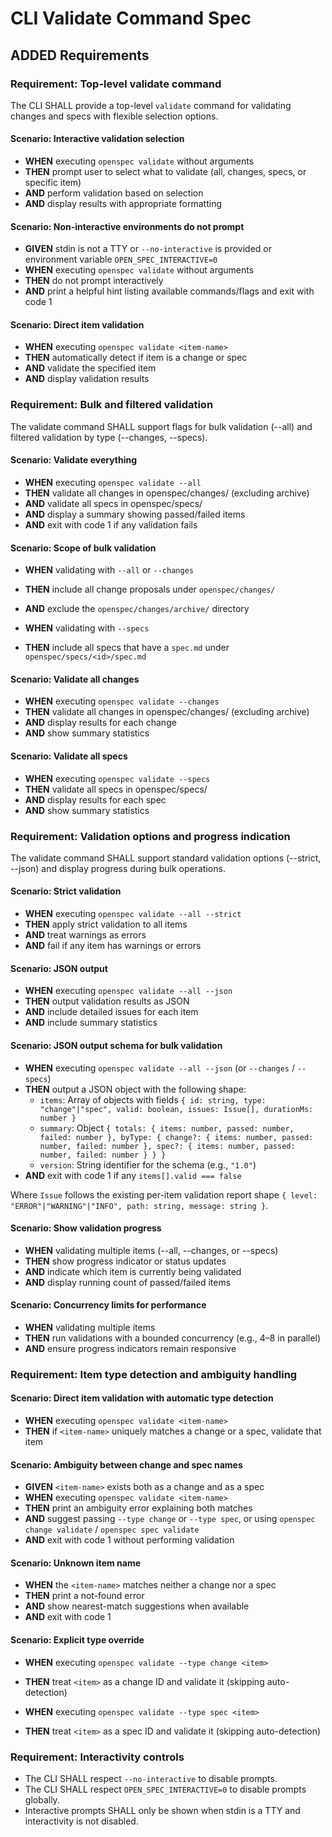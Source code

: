 # CLI Validate Command Spec

## ADDED Requirements

### Requirement: Top-level validate command

The CLI SHALL provide a top-level `validate` command for validating changes and specs with flexible selection options.

#### Scenario: Interactive validation selection

- **WHEN** executing `openspec validate` without arguments
- **THEN** prompt user to select what to validate (all, changes, specs, or specific item)
- **AND** perform validation based on selection
- **AND** display results with appropriate formatting

#### Scenario: Non-interactive environments do not prompt

- **GIVEN** stdin is not a TTY or `--no-interactive` is provided or environment variable `OPEN_SPEC_INTERACTIVE=0`
- **WHEN** executing `openspec validate` without arguments
- **THEN** do not prompt interactively
- **AND** print a helpful hint listing available commands/flags and exit with code 1

#### Scenario: Direct item validation

- **WHEN** executing `openspec validate <item-name>`
- **THEN** automatically detect if item is a change or spec
- **AND** validate the specified item
- **AND** display validation results

### Requirement: Bulk and filtered validation

The validate command SHALL support flags for bulk validation (--all) and filtered validation by type (--changes, --specs).

#### Scenario: Validate everything

- **WHEN** executing `openspec validate --all`
- **THEN** validate all changes in openspec/changes/ (excluding archive)
- **AND** validate all specs in openspec/specs/
- **AND** display a summary showing passed/failed items
- **AND** exit with code 1 if any validation fails

#### Scenario: Scope of bulk validation

- **WHEN** validating with `--all` or `--changes`
- **THEN** include all change proposals under `openspec/changes/`
- **AND** exclude the `openspec/changes/archive/` directory

- **WHEN** validating with `--specs`
- **THEN** include all specs that have a `spec.md` under `openspec/specs/<id>/spec.md`

#### Scenario: Validate all changes

- **WHEN** executing `openspec validate --changes`
- **THEN** validate all changes in openspec/changes/ (excluding archive)
- **AND** display results for each change
- **AND** show summary statistics

#### Scenario: Validate all specs

- **WHEN** executing `openspec validate --specs`
- **THEN** validate all specs in openspec/specs/
- **AND** display results for each spec
- **AND** show summary statistics

### Requirement: Validation options and progress indication

The validate command SHALL support standard validation options (--strict, --json) and display progress during bulk operations.

#### Scenario: Strict validation

- **WHEN** executing `openspec validate --all --strict`
- **THEN** apply strict validation to all items
- **AND** treat warnings as errors
- **AND** fail if any item has warnings or errors

#### Scenario: JSON output

- **WHEN** executing `openspec validate --all --json`
- **THEN** output validation results as JSON
- **AND** include detailed issues for each item
- **AND** include summary statistics

#### Scenario: JSON output schema for bulk validation

- **WHEN** executing `openspec validate --all --json` (or `--changes` / `--specs`)
- **THEN** output a JSON object with the following shape:
  - `items`: Array of objects with fields `{ id: string, type: "change"|"spec", valid: boolean, issues: Issue[], durationMs: number }`
  - `summary`: Object `{ totals: { items: number, passed: number, failed: number }, byType: { change?: { items: number, passed: number, failed: number }, spec?: { items: number, passed: number, failed: number } } }`
  - `version`: String identifier for the schema (e.g., `"1.0"`)
- **AND** exit with code 1 if any `items[].valid === false`

Where `Issue` follows the existing per-item validation report shape `{ level: "ERROR"|"WARNING"|"INFO", path: string, message: string }`.

#### Scenario: Show validation progress

- **WHEN** validating multiple items (--all, --changes, or --specs)
- **THEN** show progress indicator or status updates
- **AND** indicate which item is currently being validated
- **AND** display running count of passed/failed items

#### Scenario: Concurrency limits for performance

- **WHEN** validating multiple items
- **THEN** run validations with a bounded concurrency (e.g., 4–8 in parallel)
- **AND** ensure progress indicators remain responsive

### Requirement: Item type detection and ambiguity handling

#### Scenario: Direct item validation with automatic type detection

- **WHEN** executing `openspec validate <item-name>`
- **THEN** if `<item-name>` uniquely matches a change or a spec, validate that item

#### Scenario: Ambiguity between change and spec names

- **GIVEN** `<item-name>` exists both as a change and as a spec
- **WHEN** executing `openspec validate <item-name>`
- **THEN** print an ambiguity error explaining both matches
- **AND** suggest passing `--type change` or `--type spec`, or using `openspec change validate` / `openspec spec validate`
- **AND** exit with code 1 without performing validation

#### Scenario: Unknown item name

- **WHEN** the `<item-name>` matches neither a change nor a spec
- **THEN** print a not-found error
- **AND** show nearest-match suggestions when available
- **AND** exit with code 1

#### Scenario: Explicit type override

- **WHEN** executing `openspec validate --type change <item>`
- **THEN** treat `<item>` as a change ID and validate it (skipping auto-detection)

- **WHEN** executing `openspec validate --type spec <item>`
- **THEN** treat `<item>` as a spec ID and validate it (skipping auto-detection)

### Requirement: Interactivity controls

- The CLI SHALL respect `--no-interactive` to disable prompts.
- The CLI SHALL respect `OPEN_SPEC_INTERACTIVE=0` to disable prompts globally.
- Interactive prompts SHALL only be shown when stdin is a TTY and interactivity is not disabled.